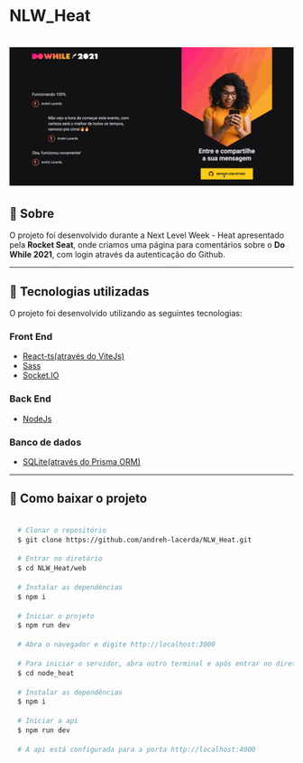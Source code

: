 # NLW_Heat

<h1>
  <img src="./assets/nlw-heat1.gif">
</h1>

## 🔖 Sobre

O projeto foi desenvolvido durante a Next Level Week - Heat apresentado pela **Rocket Seat**, onde criamos uma página para comentários sobre o **Do While 2021**, com login através da autenticação do Github.

---

## 🚀 Tecnologias utilizadas

O projeto foi desenvolvido utilizando as seguintes tecnologias:

### Front End
- [React-ts(através do ViteJs)](https://vitejs.dev/)
- [Sass](https://sass-lang.com/)
- [Socket.IO](https://socket.io/)

### Back End
- [NodeJs](https://nodejs.org/en/)

### Banco de dados

- [SQLite(através do Prisma ORM)](https://www.prisma.io/)

---

## 📂 Como baixar o projeto

```bash

  # Clonar o repositório
  $ git clone https://github.com/andreh-lacerda/NLW_Heat.git

  # Entrar no diretório
  $ cd NLW_Heat/web

  # Instalar as dependências
  $ npm i

  # Iniciar o projeto
  $ npm run dev

  # Abra o navegador e digite http://localhost:3000

  # Para iniciar o servidor, abra outro terminal e após entrar no diretório NLW_Heat, entre no diretório node_heat
  $ cd node_heat

  # Instalar as dependências
  $ npm i

  # Iniciar a api
  $ npm run dev

  # A api está configurada para a porta http://localhost:4000
```